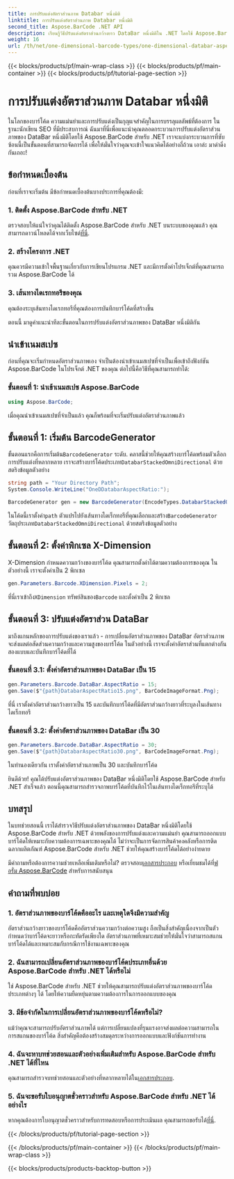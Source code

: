 ```yaml
---
title: การปรับแต่งอัตราส่วนภาพ Databar หนึ่งมิติ
linktitle: การปรับแต่งอัตราส่วนภาพ Databar หนึ่งมิติ
second_title: Aspose.BarCode .NET API
description: เรียนรู้วิธีปรับแต่งอัตราส่วนกว้างยาว DataBar หนึ่งมิติใน .NET โดยใช้ Aspose.BarCode เพิ่มความแม่นยำและการออกแบบบาร์โค้ด
weight: 16
url: /th/net/one-dimensional-barcode-types/one-dimensional-databar-aspect-ratio-customization/
---
```


{{< blocks/products/pf/main-wrap-class >}}
{{< blocks/products/pf/main-container >}}
{{< blocks/products/pf/tutorial-page-section >}}

# การปรับแต่งอัตราส่วนภาพ Databar หนึ่งมิติ


ในโลกของบาร์โค้ด ความแม่นยำและการปรับแต่งเป็นกุญแจสำคัญในการบรรลุผลลัพธ์ที่ต้องการ ในฐานะนักเขียน SEO ที่มีประสบการณ์ ฉันมาที่นี่เพื่อแนะนำคุณตลอดกระบวนการปรับแต่งอัตราส่วนภาพของ DataBar หนึ่งมิติโดยใช้ Aspose.BarCode สำหรับ .NET เราจะแบ่งกระบวนการที่ซับซ้อนนี้เป็นขั้นตอนที่สามารถจัดการได้ เพื่อให้มั่นใจว่าคุณจะเข้าใจแนวคิดได้อย่างถี่ถ้วน เอาล่ะ มาดำดิ่งกันเถอะ!

## ข้อกำหนดเบื้องต้น

ก่อนที่เราจะเริ่มต้น มีข้อกำหนดเบื้องต้นบางประการที่คุณต้องมี:

### 1. ติดตั้ง Aspose.BarCode สำหรับ .NET

 ตรวจสอบให้แน่ใจว่าคุณได้ติดตั้ง Aspose.BarCode สำหรับ .NET บนระบบของคุณแล้ว คุณสามารถดาวน์โหลดได้จากเว็บไซต์[ที่นี่](https://releases.aspose.com/barcode/net/).

### 2. สร้างโครงการ .NET

คุณควรมีความเข้าใจพื้นฐานเกี่ยวกับการเขียนโปรแกรม .NET และมีการตั้งค่าโปรเจ็กต์ที่คุณสามารถรวม Aspose.BarCode ได้

### 3. เส้นทางไดเรกทอรีของคุณ

คุณต้องระบุเส้นทางไดเรกทอรีที่คุณต้องการบันทึกบาร์โค้ดที่สร้างขึ้น

ตอนนี้ มาดูคำแนะนำทีละขั้นตอนในการปรับแต่งอัตราส่วนภาพของ DataBar หนึ่งมิติกัน

## นำเข้าเนมสเปซ

ก่อนที่คุณจะเริ่มกำหนดอัตราส่วนภาพเอง จำเป็นต้องนำเข้าเนมสเปซที่จำเป็นเพื่อเข้าถึงฟังก์ชัน Aspose.BarCode ในโปรเจ็กต์ .NET ของคุณ ต่อไปนี้คือวิธีที่คุณสามารถทำได้:

### ขั้นตอนที่ 1: นำเข้าเนมสเปซ Aspose.BarCode

```csharp
using Aspose.BarCode;
```

เมื่อคุณนำเข้าเนมสเปซที่จำเป็นแล้ว คุณก็พร้อมที่จะเริ่มปรับแต่งอัตราส่วนภาพแล้ว

## ขั้นตอนที่ 1: เริ่มต้น BarcodeGenerator

 ขั้นตอนแรกคือการเริ่มต้น`BarcodeGenerator` ระดับ. คลาสนี้ช่วยให้คุณสร้างบาร์โค้ดพร้อมตัวเลือกการปรับแต่งที่หลากหลาย เราจะสร้างบาร์โค้ดประเภท`DatabarStackedOmniDirectional` ด้วยสตริงข้อมูลตัวอย่าง

```csharp
string path = "Your Directory Path";
System.Console.WriteLine("OneDDatabarAspectRatio:");

BarcodeGenerator gen = new BarcodeGenerator(EncodeTypes.DatabarStackedOmniDirectional, "(01)12345678901231");
```

 ในโค้ดนี้เราตั้งค่า`path` ตัวแปรไปยังเส้นทางไดเร็กทอรีที่คุณเลือกและสร้าง`BarcodeGenerator` วัตถุประเภท`DatabarStackedOmniDirectional` ด้วยสตริงข้อมูลตัวอย่าง

## ขั้นตอนที่ 2: ตั้งค่าพิกเซล X-Dimension

X-Dimension กำหนดความกว้างของบาร์โค้ด คุณสามารถตั้งค่าได้ตามความต้องการของคุณ ในตัวอย่างนี้ เราจะตั้งค่าเป็น 2 พิกเซล

```csharp
gen.Parameters.Barcode.XDimension.Pixels = 2;
```

 ที่นี่เราเข้าถึง`XDimension` ทรัพย์สินของ`Barcode` และตั้งค่าเป็น 2 พิกเซล

## ขั้นตอนที่ 3: ปรับแต่งอัตราส่วน DataBar

มาถึงแกนหลักของการปรับแต่งของเราแล้ว - การเปลี่ยนอัตราส่วนภาพของ DataBar อัตราส่วนภาพจะส่งผลต่อสัดส่วนความกว้างและความสูงของบาร์โค้ด ในตัวอย่างนี้ เราจะตั้งค่าอัตราส่วนที่แตกต่างกันสองแบบและบันทึกบาร์โค้ดที่ได้

### ขั้นตอนที่ 3.1: ตั้งค่าอัตราส่วนภาพของ DataBar เป็น 15

```csharp
gen.Parameters.Barcode.DataBar.AspectRatio = 15;
gen.Save($"{path}DatabarAspectRatio15.png", BarCodeImageFormat.Png);
```

ที่นี่ เราตั้งค่าอัตราส่วนกว้างยาวเป็น 15 และบันทึกบาร์โค้ดที่มีอัตราส่วนกว้างยาวที่ระบุลงในเส้นทางไดเร็กทอรี

### ขั้นตอนที่ 3.2: ตั้งค่าอัตราส่วนภาพของ DataBar เป็น 30

```csharp
gen.Parameters.Barcode.DataBar.AspectRatio = 30;
gen.Save($"{path}DatabarAspectRatio30.png", BarCodeImageFormat.Png);
```

ในทำนองเดียวกัน เราตั้งค่าอัตราส่วนภาพเป็น 30 และบันทึกบาร์โค้ด

ยินดีด้วย! คุณได้ปรับแต่งอัตราส่วนภาพของ DataBar หนึ่งมิติโดยใช้ Aspose.BarCode สำหรับ .NET สำเร็จแล้ว ตอนนี้คุณสามารถสำรวจภาพบาร์โค้ดที่บันทึกไว้ในเส้นทางไดเร็กทอรีที่ระบุได้

## บทสรุป

ในบทช่วยสอนนี้ เราได้สำรวจวิธีปรับแต่งอัตราส่วนภาพของ DataBar หนึ่งมิติโดยใช้ Aspose.BarCode สำหรับ .NET ด้วยพลังของการปรับแต่งและความแม่นยำ คุณสามารถออกแบบบาร์โค้ดให้เหมาะกับความต้องการเฉพาะของคุณได้ ไม่ว่าจะเป็นการจัดการสินค้าคงคลังหรือการติดฉลากผลิตภัณฑ์ Aspose.BarCode สำหรับ .NET ช่วยให้คุณสร้างบาร์โค้ดได้อย่างง่ายดาย

 มีคำถามหรือต้องการความช่วยเหลือเพิ่มเติมหรือไม่? ตรวจสอบ[เอกสารประกอบ](https://reference.aspose.com/barcode/net/) หรือเยี่ยมชมได้ที่[ฟอรั่ม Aspose.BarCode](https://forum.aspose.com/c/barcode/13) สำหรับการสนับสนุน

## คำถามที่พบบ่อย

### 1. อัตราส่วนภาพของบาร์โค้ดคืออะไร และเหตุใดจึงมีความสำคัญ

อัตราส่วนกว้างยาวของบาร์โค้ดคืออัตราส่วนความกว้างต่อความสูง ถือเป็นสิ่งสำคัญเนื่องจากเป็นตัวกำหนดว่าบาร์โค้ดจะยาวหรือกะทัดรัดเพียงใด อัตราส่วนภาพที่เหมาะสมช่วยให้มั่นใจว่าสามารถสแกนบาร์โค้ดได้และเหมาะสมกับกรณีการใช้งานเฉพาะของคุณ

### 2. ฉันสามารถเปลี่ยนอัตราส่วนภาพของบาร์โค้ดประเภทอื่นด้วย Aspose.BarCode สำหรับ .NET ได้หรือไม่

ใช่ Aspose.BarCode สำหรับ .NET ช่วยให้คุณสามารถปรับแต่งอัตราส่วนภาพของบาร์โค้ดประเภทต่างๆ ได้ โดยให้ความยืดหยุ่นตามความต้องการในการออกแบบของคุณ

### 3. มีข้อจำกัดในการเปลี่ยนอัตราส่วนภาพของบาร์โค้ดหรือไม่?

แม้ว่าคุณจะสามารถปรับอัตราส่วนภาพได้ แต่การเปลี่ยนแปลงที่รุนแรงอาจส่งผลต่อความสามารถในการสแกนของบาร์โค้ด สิ่งสำคัญคือต้องสร้างสมดุลระหว่างการออกแบบและฟังก์ชันการทำงาน

### 4. ฉันจะหาบทช่วยสอนและตัวอย่างเพิ่มเติมสำหรับ Aspose.BarCode สำหรับ .NET ได้ที่ไหน

 คุณสามารถสำรวจบทช่วยสอนและตัวอย่างที่หลากหลายได้ใน[เอกสารประกอบ](https://reference.aspose.com/barcode/net/).

### 5. ฉันจะขอรับใบอนุญาตชั่วคราวสำหรับ Aspose.BarCode สำหรับ .NET ได้อย่างไร

 หากคุณต้องการใบอนุญาตชั่วคราวสำหรับการทดสอบหรือการประเมินผล คุณสามารถขอรับได้[ที่นี่](https://purchase.aspose.com/temporary-license/).



{{< /blocks/products/pf/tutorial-page-section >}}

{{< /blocks/products/pf/main-container >}}
{{< /blocks/products/pf/main-wrap-class >}}

{{< blocks/products/products-backtop-button >}}
